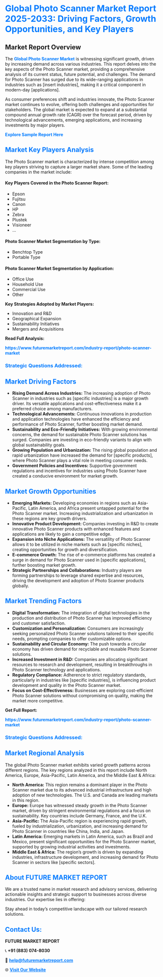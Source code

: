 <h1 style="color: #007BFF;">Global Photo Scanner Market Report 2025-2033: Driving Factors, Growth Opportunities, and Key Players</h1>

<section id="overview">
<h2>Market Report Overview</h2>
<p>The <a href="https://www.futuremarketreport.com/industry-report/photo-scanner-market" style="color: #007BFF; text-decoration: none;"><strong>Global Photo Scanner Market</strong></a> is witnessing significant growth, driven by increasing demand across various industries. This report delves into the key aspects of the Photo Scanner market, providing a comprehensive analysis of its current status, future potential, and challenges. The demand for Photo Scanner has surged due to its wide-ranging applications in industries such as [insert industries], making it a critical component in modern-day [applications].</p>
<p>As consumer preferences shift and industries innovate, the Photo Scanner market continues to evolve, offering both challenges and opportunities for stakeholders. The global market is expected to expand at a substantial compound annual growth rate (CAGR) over the forecast period, driven by technological advancements, emerging applications, and increasing investments by major players.</p>
</section>

<section id="overview">
<p><a href="https://www.futuremarketreport.com/request-sample/reportId=101093" style="color: #007BFF; text-decoration: none;"><strong>Explore Sample Report Here</strong></a></p>
</section>

<section id="key-players">
<h2 style="color: #007BFF;">Market Key Players Analysis</h2>
<p>The Photo Scanner market is characterized by intense competition among key players striving to capture a larger market share. Some of the leading companies in the market include:</p>
<h4>Key Players Covered in the Photo Scanner Report:</h4>
<ul><li>Epson</li><li>Fujitsu</li><li>Canon</li><li>HP</li><li>Zebra</li><li>Plustek</li><li>Visioneer</li><li>...</li></ul>
<h4>Photo Scanner Market Segmentation by Type:</h4>
<ul><li>Benchtop Type</li><li>Portable Type</li></ul>

<h4>Photo Scanner Market Segmentation by Application:</h4>
<ul><li>Office Use</li><li>Household Use</li><li>Commercial Use</li><li>Other</li></ul>
<p><strong>Key Strategies Adopted by Market Players:</strong></p>
<ul>
<li>Innovation and R&D</li>
<li>Geographical Expansion</li>
<li>Sustainability Initiatives</li>
<li>Mergers and Acquisitions</li>
</ul>
</section>

<section>
<p><strong>Read Full Analysis: </strong></p><a href="https://www.futuremarketreport.com/industry-report/photo-scanner-market" style="color: #007BFF; text-decoration: none;"><strong>https://www.futuremarketreport.com/industry-report/photo-scanner-market</strong></a>
<h3 style="color: #007BFF;">Strategic Questions Addressed:</h3>
</section>

<section id="driving-factors">
<h2 style="color: #007BFF;">Market Driving Factors</h2>
<ul>
<li><strong>Rising Demand Across Industries:</strong> The increasing adoption of Photo Scanner in industries such as [specific industries] is a major growth driver. Its versatile applications and cost-effectiveness make it a preferred choice among manufacturers.</li>
<li><strong>Technological Advancements:</strong> Continuous innovations in production and application technologies have enhanced the efficiency and performance of Photo Scanner, further boosting market demand.</li>
<li><strong>Sustainability and Eco-Friendly Initiatives:</strong> With growing environmental concerns, the demand for sustainable Photo Scanner solutions has surged. Companies are investing in eco-friendly variants to align with global sustainability goals.</li>
<li><strong>Growing Population and Urbanization:</strong> The rising global population and rapid urbanization have increased the demand for [specific products], where Photo Scanner plays a vital role in meeting consumer needs.</li>
<li><strong>Government Policies and Incentives:</strong> Supportive government regulations and incentives for industries using Photo Scanner have created a conducive environment for market growth.</li>
</ul>
</section>

<section id="growth-opportunities">
<h2 style="color: #007BFF;">Market Growth Opportunities</h2>
<ul>
<li><strong>Emerging Markets:</strong> Developing economies in regions such as Asia-Pacific, Latin America, and Africa present untapped potential for the Photo Scanner market. Increasing industrialization and urbanization in these regions are key growth drivers.</li>
<li><strong>Innovative Product Development:</strong> Companies investing in R&D to create innovative Photo Scanner products with enhanced features and applications are likely to gain a competitive edge.</li>
<li><strong>Expansion into Niche Applications:</strong> The versatility of Photo Scanner allows it to be utilized in niche markets such as [specific niches], creating opportunities for growth and diversification.</li>
<li><strong>E-commerce Growth:</strong> The rise of e-commerce platforms has created a surge in demand for Photo Scanner used in [specific applications], further boosting market growth.</li>
<li><strong>Strategic Partnerships and Collaborations:</strong> Industry players are forming partnerships to leverage shared expertise and resources, driving the development and adoption of Photo Scanner products globally.</li>
</ul>
</section>

<section id="trending-factors">
<h2 style="color: #007BFF;">Market Trending Factors</h2>
<ul>
<li><strong>Digital Transformation:</strong> The integration of digital technologies in the production and distribution of Photo Scanner has improved efficiency and customer satisfaction.</li>
<li><strong>Customization and Personalization:</strong> Consumers are increasingly seeking personalized Photo Scanner solutions tailored to their specific needs, prompting companies to offer customizable options.</li>
<li><strong>Sustainability and Circular Economy:</strong> The push towards a circular economy has driven demand for recyclable and reusable Photo Scanner solutions.</li>
<li><strong>Increased Investment in R&D:</strong> Companies are allocating significant resources to research and development, resulting in breakthroughs in Photo Scanner technology and applications.</li>
<li><strong>Regulatory Compliance:</strong> Adherence to strict regulatory standards, particularly in industries like [specific industries], is influencing product development and quality in the Photo Scanner market.</li>
<li><strong>Focus on Cost-Effectiveness:</strong> Businesses are exploring cost-efficient Photo Scanner solutions without compromising on quality, making the market more competitive.</li>
</ul>
</section>

<section>
<p><strong>Get Full Report: </strong></p><a href="https://www.futuremarketreport.com/industry-report/photo-scanner-market" style="color: #007BFF; text-decoration: none;"><strong>https://www.futuremarketreport.com/industry-report/photo-scanner-market</strong></a>
<h3 style="color: #007BFF;">Strategic Questions Addressed:</h3>
</section>


<section id="regional-analysis">
<h2 style="color: #007BFF;">Market Regional Analysis</h2>
<p>The global Photo Scanner market exhibits varied growth patterns across different regions. The key regions analyzed in this report include North America, Europe, Asia-Pacific, Latin America, and the Middle East & Africa:</p>
<ul>
<li><strong>North America:</strong> This region remains a dominant player in the Photo Scanner market due to its advanced industrial infrastructure and high adoption of new technologies. The U.S. and Canada are leading markets in this region.</li>
<li><strong>Europe:</strong> Europe has witnessed steady growth in the Photo Scanner market, driven by stringent environmental regulations and a focus on sustainability. Key countries include Germany, France, and the U.K.</li>
<li><strong>Asia-Pacific:</strong> The Asia-Pacific region is experiencing rapid growth, fueled by industrialization, urbanization, and increasing demand for Photo Scanner in countries like China, India, and Japan.</li>
<li><strong>Latin America:</strong> Emerging markets in Latin America, such as Brazil and Mexico, present significant opportunities for the Photo Scanner market, supported by growing industrial activities and investments.</li>
<li><strong>Middle East & Africa:</strong> The region’s growth is driven by expanding industries, infrastructure development, and increasing demand for Photo Scanner in sectors like [specific sectors].</li>
</ul>
</section>

<footer>
<h2 style="color: #007BFF;">About FUTURE MARKET REPORT</h2>
<p>We are a trusted name in market research and advisory services, delivering actionable insights and strategic support to businesses across diverse industries. Our expertise lies in offering:</p>

<p>Stay ahead in today’s competitive landscape with our tailored research solutions.</p>

<h2 style="color: #007BFF;">Contact Us:</h2>
<p><strong>FUTURE MARKET REPORT</strong></p>
<p>📞 <strong>+91 (883) 074-8030</strong></p>
<p>📧 <strong><a href="mailto:help@futuremarketreport.com" style="color: #007BFF;">help@futuremarketreport.com</a></strong></p>
<p>🌐 <strong><a href="https://www.futuremarketreport.com/" style="color: #007BFF;">Visit Our Website</a></strong></p>
</footer>